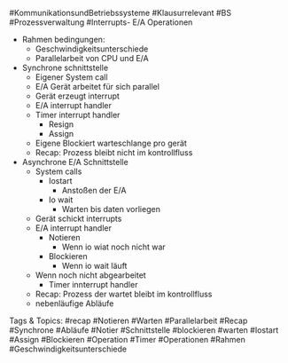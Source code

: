  #KommunikationsundBetriebssysteme #Klausurrelevant #BS #Prozessverwaltung #Interrupts- E/A  Operationen
  - Rahmen bedingungen:
    - Geschwindigkeitsunterschiede
    - Parallelarbeit von CPU und E/A
  - Synchrone schnittstelle
    - Eigener System call
    - E/A Gerät  arbeitet für sich parallel
    - Gerät erzeugt interrupt
    - E/A interrupt handler
    - Timer interrupt handler
      - Resign
      - Assign
    - Eigene Blockiert warteschlange pro gerät
    - Recap: Prozess bleibt nicht im kontrollfluss
  - Asynchrone E/A Schnittstelle
    - System calls
      - Iostart
        - Anstoßen der E/A
      - Io wait
        - Warten bis daten vorliegen
    - Gerät schickt interrupts
    - E/A interrupt handler
      - Notieren 
        - Wenn io wiat noch nicht war
      - Blockieren
        - Wenn io wait läuft
    - Wenn noch nicht abgearbeitet
      - Timer innterrupt handler
    - Recap: Prozess der wartet bleibt im kontrollfluss
    - nebenläufige Abläufe

   Tags & Topics:
   #recap
   #Notieren
   #Warten
   #Parallelarbeit
   #Recap
   #Synchrone
   #Abläufe
   #Notier
   #Schnittstelle
   #blockieren
   #warten
   #Iostart
   #Assign
   #Blockieren
   #Operation
   #Timer
   #Operationen
   #Rahmen
   #Geschwindigkeitsunterschiede
